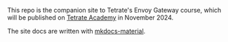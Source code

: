 This repo is the companion site to Tetrate's Envoy Gateway course, which will be published on [Tetrate Academy](https://academy.tetrate.io/) in November 2024.

The site docs are written with [mkdocs-material](https://squidfunk.github.io/mkdocs-material/).
